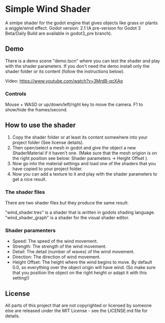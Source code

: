 # Simple Wind Shader

A simlpe shader for the godot engine that gives objects like grass or plants a wiggle/wind effect.
Godot version: 2.1 (A pre-version for Godot 3 Beta/Daily Build are available in godot3_pre branch).

## Demo

There is a demo scene "demo.tscn" where you can test the shader and play with the shader parameters.
If you don't need the demo install only the shader folder or its content (follow the instructions below).

Video: https://www.youtube.com/watch?v=3MrdB-qcXAg

### Controls

Mouse + WASD or up/down/left/right key to move the camera.
F1 to show/hide the frames/second.


## How to use the shader

1. Copy the shader folder or at least its content somewhere into your project folder (See license details).
2. Then open/select a mesh in godot and give the object a new ShaderMaterial if it haven't one.
(Make sure that the mesh origion is on the right position see below: Shader parameters -> Height Offset ).
3. Now go into the material settings and load one of the shaders that you have copied to your project folder.
4. Now you can add a texture to it and play with the shader parameters to get a nice result.

### The shader files

There are two shader files but they produce the same result:

"wind_shader.tres" is a shader that is written in godots shading language.
"wind_shader_graph" is a shader for the visual shader editor.

### Shader paramenters

- Speed: The speed of the wind movement.
- Strength: The strength of the wind movement.
- Detail: The detail (number of waves) of the wind movement.
- Direction: The direction of wind movement.
- Height Offset: The height where the wind begins to move. By default 0.0, so everything over the object origin will have wind. (So make sure that you position the object on the right height or adapt it with this setting!)

## License

All parts of this project that are not copyrighted or licensed by someone else are released under the MIT License - see the LICENSE.md file for details.
